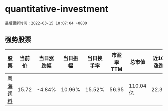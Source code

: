 # quantitative-investment

`最后更新时间：2022-03-15 10:07:04 +0800`

## 强势股票

|股票|当前价|当日涨跌幅|当日振幅|当日换手率|市盈率TTM|总市值|近10日涨跌幅|
|----|----|----|----|----|----|----|----|
|[粤海饲料](https://xueqiu.com/S/SZ001313)|15.72|-4.84%|10.96%|15.52%|56.95|110.04亿|22.33%|
